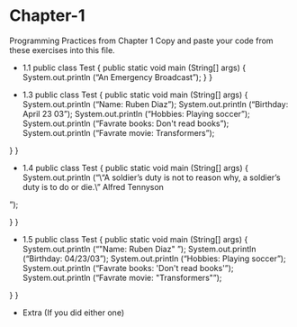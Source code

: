 # Chapter-1
Programming Practices from Chapter 1
Copy and paste your code from these exercises into this file.

* 1.1
public class Test
{
public static void main (String[] args)
{
System.out.println (“An Emergency Broadcast”);
}
}


* 1.3
public class Test
{
public static void main (String[] args)
{
System.out.println (“Name: Ruben Diaz”);
System.out.println (“Birthday: April 23 03”);
System.out.println (“Hobbies: Playing soccer”);
System.out.println (“Favrate books: Don't read books”);
System.out.println (“Favrate movie: Transformers”);

}
}


* 1.4
public class Test
{
public static void main (String[] args)
{
System.out.println (“\“A soldier’s duty is not to reason why, a soldier’s duty is to do or die.\” Alfred Tennyson

”);


}
}

* 1.5
public class Test
{
public static void main (String[] args)
{
System.out.println (“\"Name: Ruben Diaz\" ”);
System.out.println (“Birthday: 04/23/03”);
System.out.println (“Hobbies: Playing soccer”);
System.out.println (“Favrate books: 'Don't read books'”);
System.out.println (“Favrate movie: \"Transformers\"”);

}
}



* Extra (If you did either one)
